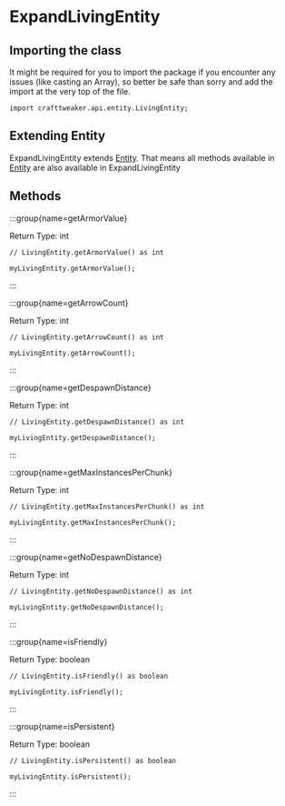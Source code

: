 # ExpandLivingEntity

## Importing the class

It might be required for you to import the package if you encounter any issues (like casting an Array), so better be safe than sorry and add the import at the very top of the file.
```zenscript
import crafttweaker.api.entity.LivingEntity;
```


## Extending Entity

ExpandLivingEntity extends [Entity](/mods/sixikutils/utils/entity/ExpandEntity). That means all methods available in [Entity](/mods/sixikutils/utils/entity/ExpandEntity) are also available in ExpandLivingEntity

## Methods

:::group{name=getArmorValue}

Return Type: int

```zenscript
// LivingEntity.getArmorValue() as int

myLivingEntity.getArmorValue();
```

:::

:::group{name=getArrowCount}

Return Type: int

```zenscript
// LivingEntity.getArrowCount() as int

myLivingEntity.getArrowCount();
```

:::

:::group{name=getDespawnDistance}

Return Type: int

```zenscript
// LivingEntity.getDespawnDistance() as int

myLivingEntity.getDespawnDistance();
```

:::

:::group{name=getMaxInstancesPerChunk}

Return Type: int

```zenscript
// LivingEntity.getMaxInstancesPerChunk() as int

myLivingEntity.getMaxInstancesPerChunk();
```

:::

:::group{name=getNoDespawnDistance}

Return Type: int

```zenscript
// LivingEntity.getNoDespawnDistance() as int

myLivingEntity.getNoDespawnDistance();
```

:::

:::group{name=isFriendly}

Return Type: boolean

```zenscript
// LivingEntity.isFriendly() as boolean

myLivingEntity.isFriendly();
```

:::

:::group{name=isPersistent}

Return Type: boolean

```zenscript
// LivingEntity.isPersistent() as boolean

myLivingEntity.isPersistent();
```

:::


